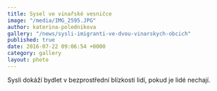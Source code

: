 ```yaml
---
title: Sysel ve vinařské vesničce
image: "/media/IMG_2595.JPG"
author: katerina-polednikova
gallery: "/news/sysli-imigranti-ve-dvou-vinarskych-obcich"
published: true
date: 2016-07-22 09:06:54 +0000
category: gallery
layout: photo
---
```

Sysli dokáží bydlet v bezprostřední blízkosti lidí, pokud je lidé
nechají.
